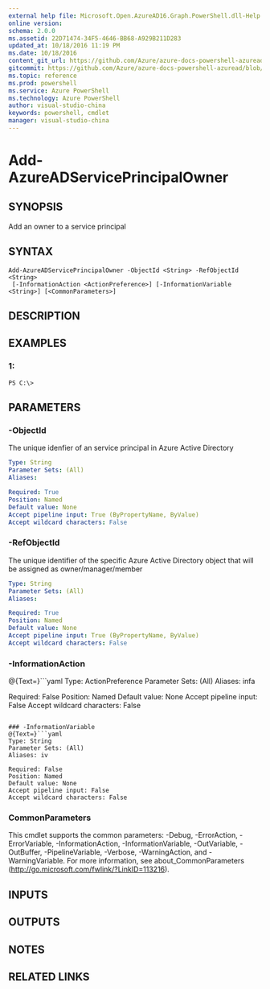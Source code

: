 ```yaml
---
external help file: Microsoft.Open.AzureAD16.Graph.PowerShell.dll-Help.xml
online version: 
schema: 2.0.0
ms.assetid: 22D71474-34F5-4646-BB68-A929B211D283
updated_at: 10/18/2016 11:19 PM
ms.date: 10/18/2016
content_git_url: https://github.com/Azure/azure-docs-powershell-azuread/blob/master/Azure%20AD%20Cmdlets/AzureADPreview/v2.0.0/Add-AzureADServicePrincipalOwner.md
gitcommit: https://github.com/Azure/azure-docs-powershell-azuread/blob/b9713ade33b7e737581e4e9ec64604b63e6c9d76/Azure%20AD%20Cmdlets/AzureADPreview/v2.0.0/Add-AzureADServicePrincipalOwner.md
ms.topic: reference
ms.prod: powershell
ms.service: Azure PowerShell
ms.technology: Azure PowerShell
author: visual-studio-china
keywords: powershell, cmdlet
manager: visual-studio-china
---
```


# Add-AzureADServicePrincipalOwner

## SYNOPSIS
Add an owner to a service principal

## SYNTAX

```
Add-AzureADServicePrincipalOwner -ObjectId <String> -RefObjectId <String>
 [-InformationAction <ActionPreference>] [-InformationVariable <String>] [<CommonParameters>]
```

## DESCRIPTION

## EXAMPLES

### 1:
```
PS C:\>
```

## PARAMETERS

### -ObjectId
The unique idenfier of an service principal in Azure Active Directory

```yaml
Type: String
Parameter Sets: (All)
Aliases: 

Required: True
Position: Named
Default value: None
Accept pipeline input: True (ByPropertyName, ByValue)
Accept wildcard characters: False
```

### -RefObjectId
The unique identifier of the specific Azure Active Directory object that will be assigned as owner/manager/member

```yaml
Type: String
Parameter Sets: (All)
Aliases: 

Required: True
Position: Named
Default value: None
Accept pipeline input: True (ByPropertyName, ByValue)
Accept wildcard characters: False
```

### -InformationAction
@{Text=}```yaml
Type: ActionPreference
Parameter Sets: (All)
Aliases: infa

Required: False
Position: Named
Default value: None
Accept pipeline input: False
Accept wildcard characters: False
```

### -InformationVariable
@{Text=}```yaml
Type: String
Parameter Sets: (All)
Aliases: iv

Required: False
Position: Named
Default value: None
Accept pipeline input: False
Accept wildcard characters: False
```

### CommonParameters
This cmdlet supports the common parameters: -Debug, -ErrorAction, -ErrorVariable, -InformationAction, -InformationVariable, -OutVariable, -OutBuffer, -PipelineVariable, -Verbose, -WarningAction, and -WarningVariable. For more information, see about_CommonParameters (http://go.microsoft.com/fwlink/?LinkID=113216).

## INPUTS

## OUTPUTS

## NOTES

## RELATED LINKS


